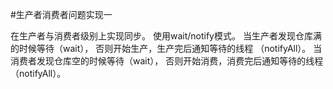 #生产者消费者问题实现一

在生产者与消费者级别上实现同步。 使用wait/notify模式。
当生产者发现仓库满的时候等待（wait）， 否则开始生产，生产完后通知等待的线程
（notifyAll）。
当消费者发现仓库空的时候等待（wait）， 否则开始消费，消费完后通知等待的线程
（notifyAll）。

